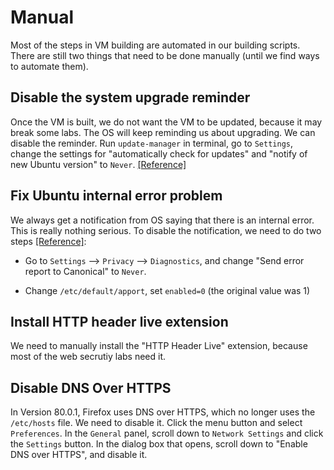 # Manual

Most of the steps in VM building are automated in our 
building scripts. There are still two things that need to be 
done manually (until we find ways to automate them).


## Disable the system upgrade reminder

Once the VM is built, we do not want the VM to be updated,
because it may break some labs. The OS will keep
reminding us about upgrading. We can disable the 
reminder. Run ```update-manager``` in terminal, go to ```Settings```,
change the settings for "automatically check for updates"
and "notify of new Ubuntu version" to ```Never```. 
[[Reference]](https://askubuntu.com/questions/218755/how-to-disable-the-update-manager-popup/218780#218780)


## Fix Ubuntu internal error problem

We always get a notification from OS saying that there is
an internal error. This is really nothing serious.
To disable the notification, we need to do two steps
[[Reference]](https://www.youtube.com/watch?v=w7FEA1N11jo):

- Go to ```Settings``` --> ```Privacy``` --> ```Diagnostics```, and
  change "Send error report to Canonical" to ```Never```.

- Change ```/etc/default/apport```, set ```enabled=0``` 
  (the original value was 1)

## Install HTTP header live extension 

We need to manually install the "HTTP Header Live" extension, because 
most of the web secrutiy labs need it. 


## Disable DNS Over HTTPS

 In Version 80.0.1, Firefox uses DNS over HTTPS, which no longer uses the
```/etc/hosts``` file. We need to disable it.
Click the menu button and select ```Preferences```.
In the ```General``` panel, scroll down to ```Network Settings``` 
and click the ```Settings``` button.
In the dialog box that opens, scroll down to "Enable DNS over HTTPS", and disable it.
